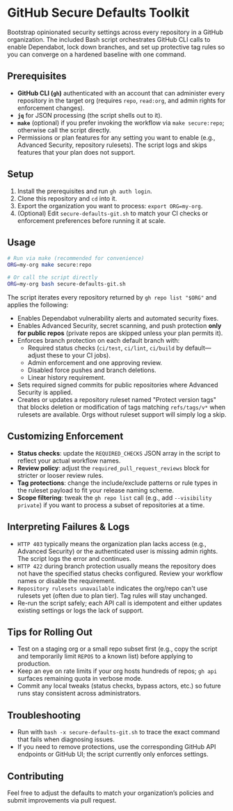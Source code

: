 # GitHub Secure Defaults Toolkit

Bootstrap opinionated security settings across every repository in a GitHub organization. The included Bash script orchestrates GitHub CLI calls to enable Dependabot, lock down branches, and set up protective tag rules so you can converge on a hardened baseline with one command.

## Prerequisites
- **GitHub CLI (`gh`)** authenticated with an account that can administer every repository in the target org (requires `repo`, `read:org`, and admin rights for enforcement changes).
- **`jq`** for JSON processing (the script shells out to it).
- **`make`** (optional) if you prefer invoking the workflow via `make secure:repo`; otherwise call the script directly.
- Permissions or plan features for any setting you want to enable (e.g., Advanced Security, repository rulesets). The script logs and skips features that your plan does not support.

## Setup
1. Install the prerequisites and run `gh auth login`.
2. Clone this repository and `cd` into it.
3. Export the organization you want to process: `export ORG=my-org`.
4. (Optional) Edit `secure-defaults-git.sh` to match your CI checks or enforcement preferences before running it at scale.

## Usage
```bash
# Run via make (recommended for convenience)
ORG=my-org make secure:repo

# Or call the script directly
ORG=my-org bash secure-defaults-git.sh
```
The script iterates every repository returned by `gh repo list "$ORG"` and applies the following:
- Enables Dependabot vulnerability alerts and automated security fixes.
- Enables Advanced Security, secret scanning, and push protection **only for public repos** (private repos are skipped unless your plan permits it).
- Enforces branch protection on each default branch with:
  - Required status checks (`ci/test`, `ci/lint`, `ci/build` by default—adjust these to your CI jobs).
  - Admin enforcement and one approving review.
  - Disabled force pushes and branch deletions.
  - Linear history requirement.
- Sets required signed commits for public repositories where Advanced Security is applied.
- Creates or updates a repository ruleset named "Protect version tags" that blocks deletion or modification of tags matching `refs/tags/v*` when rulesets are available. Orgs without ruleset support will simply log a skip.

## Customizing Enforcement
- **Status checks**: update the `REQUIRED_CHECKS` JSON array in the script to reflect your actual workflow names.
- **Review policy**: adjust the `required_pull_request_reviews` block for stricter or looser review rules.
- **Tag protections**: change the include/exclude patterns or rule types in the ruleset payload to fit your release naming scheme.
- **Scope filtering**: tweak the `gh repo list` call (e.g., add `--visibility private`) if you want to process a subset of repositories at a time.

## Interpreting Failures & Logs
- `HTTP 403` typically means the organization plan lacks access (e.g., Advanced Security) or the authenticated user is missing admin rights. The script logs the error and continues.
- `HTTP 422` during branch protection usually means the repository does not have the specified status checks configured. Review your workflow names or disable the requirement.
- `Repository rulesets unavailable` indicates the org/repo can't use rulesets yet (often due to plan tier). Tag rules will stay unchanged.
- Re-run the script safely; each API call is idempotent and either updates existing settings or logs the lack of support.

## Tips for Rolling Out
- Test on a staging org or a small repo subset first (e.g., copy the script and temporarily limit `REPOS` to a known list) before applying to production.
- Keep an eye on rate limits if your org hosts hundreds of repos; `gh api` surfaces remaining quota in verbose mode.
- Commit any local tweaks (status checks, bypass actors, etc.) so future runs stay consistent across administrators.

## Troubleshooting
- Run with `bash -x secure-defaults-git.sh` to trace the exact command that fails when diagnosing issues.
- If you need to remove protections, use the corresponding GitHub API endpoints or GitHub UI; the script currently only enforces settings.

## Contributing
Feel free to adjust the defaults to match your organization’s policies and submit improvements via pull request.
